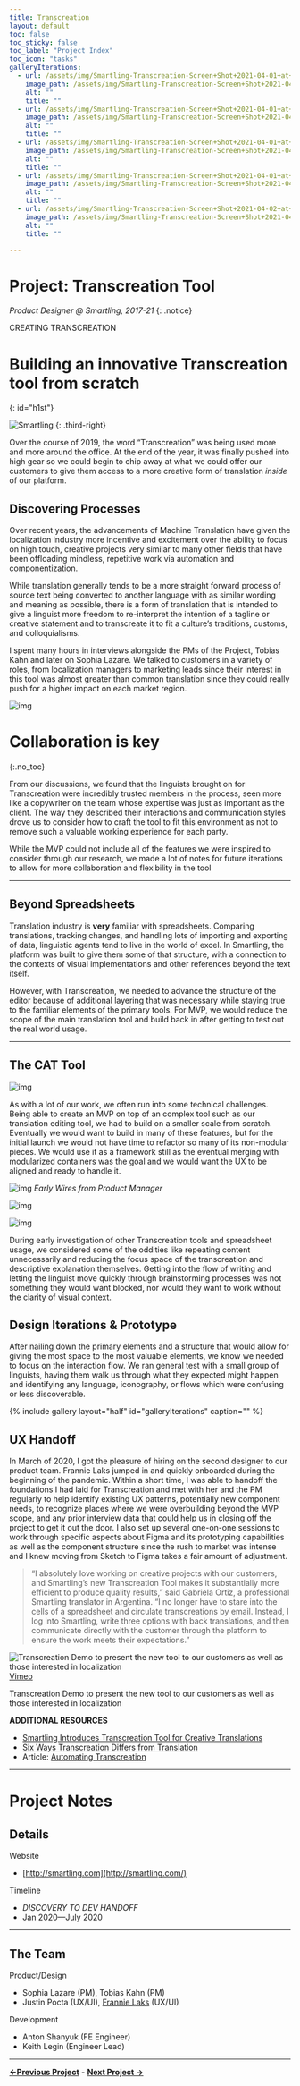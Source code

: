 ```yaml
---
title: Transcreation
layout: default
toc: false
toc_sticky: false
toc_label: "Project Index"
toc_icon: "tasks"
galleryIterations:
  - url: /assets/img/Smartling-Transcreation-Screen+Shot+2021-04-01+at+1.33.45+AM.png
    image_path: /assets/img/Smartling-Transcreation-Screen+Shot+2021-04-01+at+1.33.45+AM.png
    alt: ""
    title: ""
  - url: /assets/img/Smartling-Transcreation-Screen+Shot+2021-04-01+at+1.38.01+AM.png
    image_path: /assets/img/Smartling-Transcreation-Screen+Shot+2021-04-01+at+1.38.01+AM.png
    alt: ""
    title: ""
  - url: /assets/img/Smartling-Transcreation-Screen+Shot+2021-04-01+at+2.23.01+AM.png
    image_path: /assets/img/Smartling-Transcreation-Screen+Shot+2021-04-01+at+2.23.01+AM.png
    alt: ""
    title: ""
  - url: /assets/img/Smartling-Transcreation-Screen+Shot+2021-04-01+at+2.24.12+AM.png
    image_path: /assets/img/Smartling-Transcreation-Screen+Shot+2021-04-01+at+2.24.12+AM.png
    alt: ""
    title: ""
  - url: /assets/img/Smartling-Transcreation-Screen+Shot+2021-04-02+at+12.57.26+AM.png
    image_path: /assets/img/Smartling-Transcreation-Screen+Shot+2021-04-02+at+12.57.26+AM.png
    alt: ""
    title: ""

---
```

# Project: Transcreation Tool
*Product Designer @ Smartling, 2017-21*
{: .notice}

<span class="project-subheader">CREATING TRANSCREATION</span>
# Building an innovative Transcreation tool from scratch
{: id="h1st"}


![Smartling](/assets/img/Smartling-Logo.png)
{: .third-right}

Over the course of 2019, the word “Transcreation” was being used more and more around the office. At the end of the year, it was finally pushed into high gear so we could begin to chip away at what we could offer our customers to give them access to a more creative form of translation _inside_ of our platform.

## Discovering Processes

Over recent years, the advancements of Machine Translation have given the localization industry more incentive and excitement over the ability to focus on high touch, creative projects very similar to many other fields that have been offloading mindless, repetitive work via automation and componentization.

While translation generally tends to be a more straight forward process of source text being converted to another language with as similar wording and meaning as possible, there is a form of translation that is intended to give a linguist more freedom to re-interpret the intention of a tagline or creative statement and to transcreate it to fit a culture’s traditions, customs, and colloquialisms.

I spent many hours in interviews alongside the PMs of the Project, Tobias Kahn and later on Sophia Lazare. We talked to customers in a variety of roles, from localization managers to marketing leads since their interest in this tool was almost greater than common translation since they could really push for a higher impact on each market region.

![img](../assets/img/Smartling-Transcreation-Screen+Shot+2021-04-01+at+2.33.31+AM.png)

# <i class="fas fa-quote-left" aria-hidden="true" style="color:#000;"></i>  Collaboration is key
{:.no_toc}

From our discussions, we found that the linguists brought on for Transcreation were incredibly trusted members in the process, seen more like a copywriter on the team whose expertise was just as important as the client. The way they described their interactions and communication styles drove us to consider how to craft the tool to fit this environment as not to remove such a valuable working experience for each party.

While the MVP could not include all of the features we were inspired to consider through our research, we made a lot of notes for future iterations to allow for more collaboration and flexibility in the tool

---

## Beyond Spreadsheets

Translation industry is **very** familiar with spreadsheets. Comparing translations, tracking changes, and handling lots of importing and exporting of data, linguistic agents tend to live in the world of excel. In Smartling, the platform was built to give them some of that structure, with a connection to the contexts of visual implementations and other references beyond the text itself.

However, with Transcreation, we needed to advance the structure of the editor because of additional layering that was necessary while staying true to the familiar elements of the primary tools. For MVP, we would reduce the scope of the main translation tool and build back in after getting to test out the real world usage.

---

## **The CAT Tool**

![img](../assets/img/Smartling-Transcreation-Screen+Shot+2021-04-01+at+12.57.37+AM.png)

As with a lot of our work, we often run into some technical challenges. Being able to create an MVP on top of an complex tool such as our translation editing tool, we had to build on a smaller scale from scratch. Eventually we would want to build in many of these features, but for the initial launch we would not have time to refactor so many of its non-modular pieces. We would use it as a framework still as the eventual merging with modularized containers was the goal and we would want the UX to be aligned and ready to handle it.

![img](../assets/img/Smartling-Transcreation-Screen+Shot+2021-04-01+at+2.18.42+AM.png)
*Early Wires from Product Manager*

![img](../assets/img/Smartling-Transcreation-TC+Screen+Shot+2021-04-02+at+1.02.05+AM.png)

![img](../assets/img/Smartling-Transcreation-Screen+Shot+2021-04-01+at+2.25.42+AM.png)

During early investigation of other Transcreation tools and spreadsheet usage, we considered some of the oddities like repeating content unnecessarily and reducing the focus space of the transcreation and descriptive explanation themselves. Getting into the flow of writing and letting the linguist move quickly through brainstorming processes was not something they would want blocked, nor would they want to work without the clarity of visual context.

## **Design Iterations & Prototype**

After nailing down the primary elements and a structure that would allow for giving the most space to the most valuable elements, we know we needed to focus on the interaction flow. We ran general test with a small group of linguists, having them walk us through what they expected might happen and identifying any language, iconography, or flows which were confusing or less discoverable.

{% include gallery layout="half" id="galleryIterations" caption="" %}

## UX Handoff

In March of 2020, I got the pleasure of hiring on the second designer to our product team. Frannie Laks jumped in and quickly onboarded during the beginning of the pandemic. Within a short time, I was able to handoff the foundations I had laid for Transcreation and met with her and the PM regularly to help identify existing UX patterns, potentially new component needs, to recognize places where we were overbuilding beyond the MVP scope, and any prior interview data that could help us in closing off the project to get it out the door. I also set up several one-on-one sessions to work through specific aspects about Figma and its prototyping capabilities as well as the component structure since the rush to market was intense and I knew moving from Sketch to Figma takes a fair amount of adjustment.

> “I absolutely love working on creative projects with our customers, and Smartling’s new Transcreation Tool makes it substantially more efficient to produce quality results,” said Gabriela Ortiz, a professional Smartling translator in Argentina. “I no longer have to stare into the cells of a spreadsheet and circulate transcreations by email. Instead, I log into Smartling, write three options with back translations, and then communicate directly with the customer through the platform to ensure the work meets their expectations.”

![Transcreation Demo to present the new tool to our customers as well as those interested in localization](../assets/img/Smartling-Transcreation-TC+demo+Screen+Shot+2021-04-02+at+1.11.07+AM.png)
[Vimeo](https://vimeo.com/492149005)

Transcreation Demo to present the new tool to our customers as well as those interested in localization

**ADDITIONAL RESOURCES**
- [Smartling Introduces Transcreation Tool for Creative Translations](https://www.smartling.com/resources/today/smartling-introduces-transcreation-tool-to-write-creative-translations/)
- [Six Ways Transcreation Differs from Translation](https://www.smartling.com/resources/101/six-ways-transcreation-differs-from-translation/)
- Article: [Automating Transcreation](https://www.linkedin.com/pulse/automating-transcreation-joseph-kovalov/?trackingId=BSoligoMdVW7DjQ%2BobyuSg%3D%3D)
  

---

# Project Notes

## Details

<span class="project-subheader">Website</span>
- [http://smartling.com](http://smartling.com/)

<span class="project-subheader">Timeline</span>
- *DISCOVERY TO DEV HANDOFF*
- Jan 2020—July 2020

---

## The Team

<span class="project-subheader">Product/Design</span>
- Sophia Lazare (PM), Tobias Kahn (PM)
- Justin Pocta (UX/UI), [Frannie Laks](http://frannielaks.com) (UX/UI)

<span class="project-subheader">Development</span>
- Anton Shanyuk (FE Engineer)
- Keith Legin (Engineer Lead)

---

**[←Previous Project](smartling-jobs.md)** - **[Next Project →](smartling-workflows.md)**
